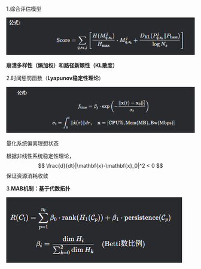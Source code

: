 1.综合评估模型

![1](./1.jpg)

**崩溃多样性（熵加权）**和**路径新颖性（KL散度）**

2.时间惩罚函数（**Lyapunov稳定性理论**）

![2](.\2.jpg)

量化系统偏离理想状态

根据非线性系统稳定性理论，
$$
\frac{d}{dt}|\mathbf{x}-\mathbf{x}_0|^2 < 0
$$
保证资源消耗收敛



3.**MAB机制：基于代数拓扑**

![3](.\3.jpg)
